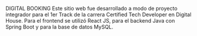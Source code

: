 DIGITAL BOOKING 
Este sitio web fue desarrollado a modo de proyecto integrador para el 1er Track de la carrera Certified Tech Developer en Digital House. Para el frontend se utilizó React JS, para el backend Java con Spring Boot y para la base de datos MySQL.
